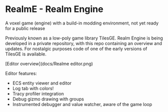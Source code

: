 # RealmE - Realm Engine
A voxel game (engine) with a build-in modding environment, not yet ready for a public release

Previously known as a low-poly game library TilesGE. Realm Engine is being developed in a private repository, with this repo containing an overview and updates.
For nostalgic purposes code of one of the early versions of TilesGE is available.

[Editor overview](docs/Realme editor.png)

Editor features:
- ECS entity viewer and editor
- Log tab with colors!
- Tracy profiler integration
- Debug gizmo drawing with groups
- Instrumented debugger and value watcher, aware of the game loop
